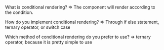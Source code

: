 What is conditional rendering? =>
The component will render according to the condition.

How do you implement conditional rendering? =>
Through if else statement, ternary operator, or switch case

Which method of conditional rendering do you prefer to use? =>
ternary operator, because it is pretty simple to use